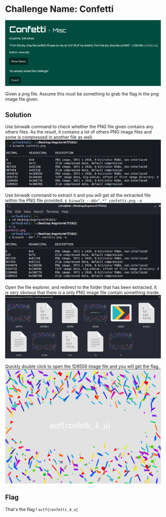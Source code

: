# Challenge Name: Confetti
![quest](Question.png)

Given a png file. Assume this must be something to grab the flag in the png image file given. 



## Solution
Use binwalk command to check whether the PNG file given contains any others files. As the result, it contains a lot of others PNG image files and some is compressed in another file as well.  
![img1](checking.png)


Use binwalk command to extract it and you will get all the extracted file within the PNG file provided. 
`$ binwalk --dd=".*" confetti.png -e` 
![img2](sol.png)

Open the file explorer, and redirect to the folder that has been extracted. It is very obvious that there is a only PNG image file contain something inside. 
![img3](extracted_files.png)


Quickly double click to open the 1D8556 image file and you will get the flag. 
![img4](1D8556.png)


## Flag
That's the flag !
`actf{confetti_4_u}`